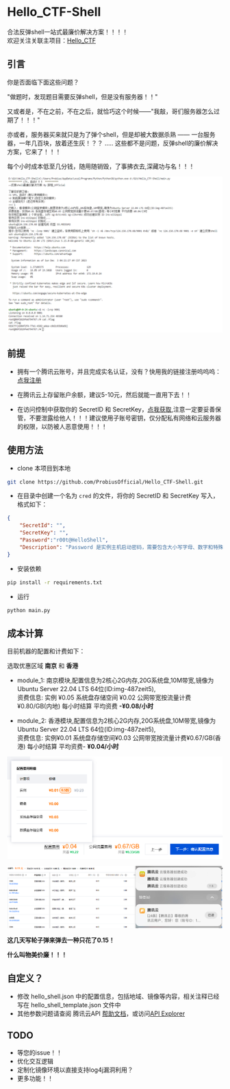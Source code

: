 # Hello_CTF-Shell

合法反弹shell一站式最廉价解决方案！！！！  
欢迎关注关联主项目：[Hello_CTF](https://github.com/ProbiusOfficial/Hello-CTF)

## 引言

你是否面临下面这些问题？

"做题时，发现题目需要反弹shell，但是没有服务器！！"

又或者是，不在之前，不在之后，就恰巧这个时候——"我敲，哥们服务器怎么过期了！！！"

亦或者，服务器买来就只是为了弹个shell，但是却被大数据杀熟 —— 一台服务器，一年几百块，放着还生灰！？？
.....
这些都不是问题，反弹shell的廉价解决方案，它来了！！！

每个小时成本低至几分钱，随用随销毁，了事拂衣去,深藏功与名！！！

![image-20231203042237605](./assets/image-20231203042237605.png)

## 前提
- 拥有一个腾讯云账号，并且完成实名认证，没有？快用我的链接注册呜呜呜：[点我注册](https://curl.qcloud.com/wJfmoR2i)  

- 在腾讯云上存留账户余额，建议5-10元，然后就能一直用下去！！

- 在访问控制中获取你的 SecretID 和 SecretKey，[点我获取](https://console.cloud.tencent.com/cam/capi),注意一定要妥善保管，不要泄露给他人！！！建议使用子账号密钥，仅分配私有网络和云服务器的权限，以防被人恶意使用！！！

## 使用方法

- clone 本项目到本地

```bash
git clone https://github.com/ProbiusOfficial/Hello_CTF-Shell.git
```

- 在目录中创建一个名为 `cred` 的文件，将你的 SecretID 和 SecretKey 写入，格式如下：

```json
{ 
    "SecretId": "",
    "SecretKey": "",
    "Password":"r00t@HelloShell",
    "Description": "Password 是实例主机启动密码，需要包含大小写字母、数字和特殊字符，长度8-30位。默认为 r00t@HelloShell , 建议修改，推荐配置公私钥实现免密登录"
}
```

- 安装依赖

```bash
pip install -r requirements.txt
```

- 运行

```bash
python main.py
```


## 成本计算

目前机器的配置和计费如下：

选取优惠区域 **南京** 和 **香港**

- module_1: 南京模块,配置信息为2核心2G内存,20G系统盘,10M带宽,镜像为Ubuntu Server 22.04 LTS 64位(ID:img-487zeit5),   
  资费信息: 实例 ¥0.05 系统盘存储空间 ¥0.02 公网带宽按流量计费¥0.80/GB(内地) 每小时结算 平均资费 **-¥0.08/小时**  

- module_2: 香港模块,配置信息为2核心2G内存,20G系统盘,10M带宽,镜像为Ubuntu Server 22.04 LTS 64位(ID:img-487zeit5),   
  资费信息: 实例¥0.01 系统盘存储空间¥0.03 公网带宽按流量计费¥0.67/GB(香港) 每小时结算 平均资费- **¥0.04/小时**

![image-20231203034133133](./assets/image-20231203034133133.png)

![image-20231203034451967](./assets/image-20231203034451967.png)

**这几天写轮子弹来弹去一种只花了0.15！**

**什么叫物美价廉！！！**

## 自定义？
- 修改 hello_shell.json 中的配置信息，包括地域、镜像等内容，相关注释已经写在 hello_shell_template.json 文件中
- 其他参数问题请查阅 腾讯云API [帮助文档](https://cloud.tencent.com/document/api)，或访问[API Explorer](https://console.cloud.tencent.com/api/explorer)

## TODO
- 等您的issue！！
- 优化交互逻辑
- 定制化镜像环境以直接支持log4j漏洞利用？
- 更多功能！！